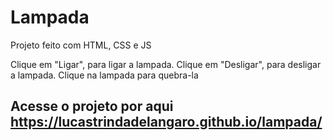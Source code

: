 # Lampada
Projeto feito com HTML, CSS e JS

Clique em "Ligar", para ligar a lampada. 
Clique em "Desligar", para desligar a lampada.
Clique na lampada para quebra-la

## Acesse o projeto por aqui https://lucastrindadelangaro.github.io/lampada/ ##
